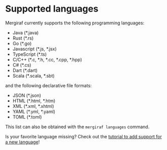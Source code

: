 # Supported languages

Mergiraf currently supports the following programming languages:
* Java (*.java)
* Rust (*.rs)
* Go (*.go)
* Javascript (*.js, *.jsx)
* TypeScript (*.ts)
* C/C++ (*.c, *.h, *.cc, *.cpp, *.hpp)
* C# (*.cs)
* Dart (*.dart)
* Scala (*.scala, *.sbt)

and the following declarative file formats:
* JSON (*.json)
* HTML (*.html, *.htm)
* XML (*.xml, *.xhtml)
* YAML (*.yml, *.yaml)
* TOML (*.toml)

This list can also be obtained with the `mergiraf languages` command.

Is your favorite language missing? Check out the [tutorial to add support for a new language](./adding-a-language.md)!
